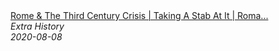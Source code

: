 <!--2024-07-21 00:21:39-->
<div class="yb">
  <a class="nodecor" href="/posts.html?istoriya/rome_the_third_century_crisis_taking_a_stab_at_it_roman_history_extra_history_part_1">
    <img class="preview" data-videoid="qNDE113vs28" src="https://i.ytimg.com/vi/qNDE113vs28/hqdefault.jpg" align="middle" alt="">
  </a>
  <div class="inlbl text">
    <a class="nodecor" href="/posts.html?istoriya/rome_the_third_century_crisis_taking_a_stab_at_it_roman_history_extra_history_part_1">Rome & The Third Century Crisis | Taking A Stab At It | Roma...</a><br>
    <i class="smaller2">Extra History</i><br>
    <i class="smaller3">2020-08-08</i>
  </div>
</div>
